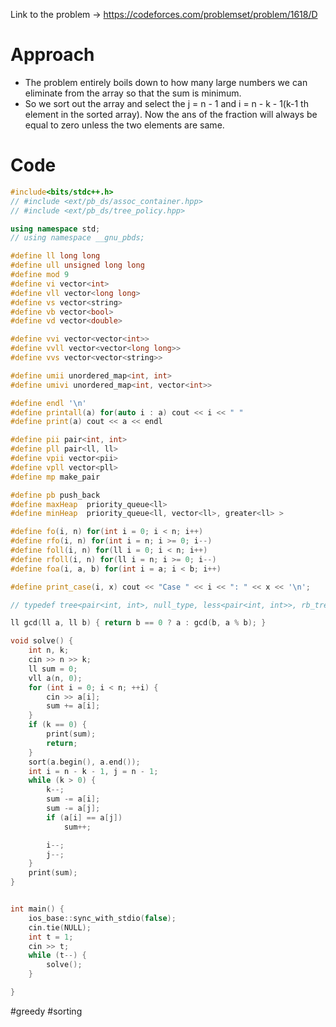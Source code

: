 Link to the problem -> https://codeforces.com/problemset/problem/1618/D

# Approach
- The problem entirely boils down to how many large numbers we can eliminate from the array so that the sum is minimum. 
- So we sort out the array and select the j = n - 1 and i = n - k - 1(k-1 th element in the sorted array). Now the ans of the fraction will always be equal to zero unless the two elements are same. 

# Code
```cpp
#include<bits/stdc++.h>
// #include <ext/pb_ds/assoc_container.hpp>
// #include <ext/pb_ds/tree_policy.hpp>

using namespace std;
// using namespace __gnu_pbds;

#define ll long long
#define ull unsigned long long
#define mod 9
#define vi vector<int>
#define vll vector<long long>
#define vs vector<string>
#define vb vector<bool>
#define vd vector<double>

#define vvi vector<vector<int>>
#define vvll vector<vector<long long>>
#define vvs vector<vector<string>>

#define umii unordered_map<int, int>
#define umivi unordered_map<int, vector<int>>

#define endl '\n'
#define printall(a) for(auto i : a) cout << i << " "
#define print(a) cout << a << endl

#define pii pair<int, int>
#define pll pair<ll, ll>
#define vpii vector<pii>
#define vpll vector<pll>
#define mp make_pair

#define pb push_back
#define maxHeap  priority_queue<ll>
#define minHeap  priority_queue<ll, vector<ll>, greater<ll> >

#define fo(i, n) for(int i = 0; i < n; i++)
#define rfo(i, n) for(int i = n; i >= 0; i--)
#define foll(i, n) for(ll i = 0; i < n; i++)
#define rfoll(i, n) for(ll i = n; i >= 0; i--)
#define foa(i, a, b) for(int i = a; i < b; i++)

#define print_case(i, x) cout << "Case " << i << ": " << x << '\n';

// typedef tree<pair<int, int>, null_type, less<pair<int, int>>, rb_tree_tag, tree_order_statistics_node_update> pbds;

ll gcd(ll a, ll b) { return b == 0 ? a : gcd(b, a % b); }

void solve() {
	int n, k;
	cin >> n >> k;
	ll sum = 0;
	vll a(n, 0);
	for (int i = 0; i < n; ++i) {
		cin >> a[i];
		sum += a[i];
	}
	if (k == 0) {
		print(sum);
		return;
	}
	sort(a.begin(), a.end());
	int i = n - k - 1, j = n - 1;
	while (k > 0) {
		k--;
		sum -= a[i];
		sum -= a[j];
		if (a[i] == a[j])
			sum++;

		i--;
		j--;
	}
	print(sum);
}


int main() {
	ios_base::sync_with_stdio(false);
	cin.tie(NULL);
	int t = 1;
	cin >> t;
	while (t--) {
		solve();
	}

}
```
#greedy #sorting 